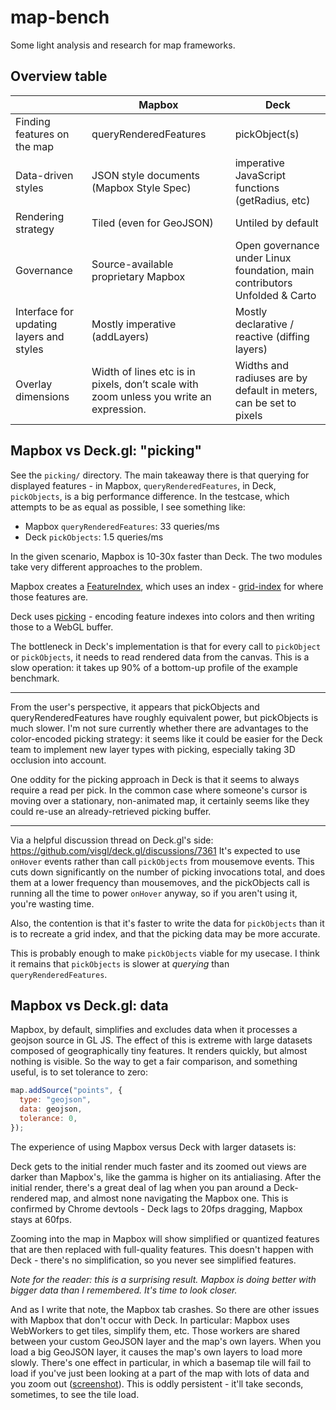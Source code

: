 # map-bench

Some light analysis and research for map frameworks.

## Overview table

| | Mapbox | Deck |
| -- | -- | -- |
| Finding features on the map | queryRenderedFeatures | pickObject(s) |
| Data-driven styles | JSON style documents (Mapbox Style Spec) | imperative JavaScript functions (getRadius, etc) |
| Rendering strategy | Tiled (even for GeoJSON) | Untiled by default |
| Governance | Source-available proprietary Mapbox | Open governance under Linux foundation, main contributors Unfolded & Carto |
| Interface for updating layers and styles | Mostly imperative (addLayers) | Mostly declarative / reactive (diffing layers) |
| Overlay dimensions | Width of lines etc is in pixels, don’t scale with zoom unless you write an expression. | Widths and radiuses are by default in meters, can be set to pixels |

## Mapbox vs Deck.gl: "picking"

See the `picking/` directory. The main takeaway there is that
querying for displayed features - in Mapbox, `queryRenderedFeatures`,
in Deck, `pickObjects`, is a big performance difference. In the
testcase, which attempts to be as equal as possible, I see something
like:

- Mapbox `queryRenderedFeatures`: 33 queries/ms
- Deck `pickObjects`: 1.5 queries/ms

In the given scenario, Mapbox is 10-30x faster than Deck. The two
modules take very different approaches to the problem.

Mapbox creates a [FeatureIndex](https://github.com/mapbox/mapbox-gl-js/blob/cd11bcb3838d2011dc686f6888e87671c108cc1d/src/data/feature_index.js),
which uses an index - [grid-index](https://github.com/mapbox/grid-index)
for where those features are.

Deck uses [picking](https://deck.gl/docs/developer-guide/custom-layers/picking) - encoding
feature indexes into colors and then writing those to a WebGL buffer.

The bottleneck in Deck's implementation is that for every call to `pickObject`
or `pickObjects`, it needs to read rendered data from the canvas. This is
a slow operation: it takes up 90% of a bottom-up profile of the example
benchmark.

---

From the user's perspective, it appears that pickObjects and queryRenderedFeatures
have roughly equivalent power, but pickObjects is much slower. I'm not sure currently
whether there are advantages to the color-encoded picking strategy: it seems like
it could be easier for the Deck team to implement new layer types with picking,
especially taking 3D occlusion into account.

One oddity for the picking approach in Deck is that it seems to always require
a read per pick. In the common case where someone's cursor is moving over
a stationary, non-animated map, it certainly seems like they could re-use
an already-retrieved picking buffer.

---

Via a helpful discussion thread on Deck.gl's side: https://github.com/visgl/deck.gl/discussions/7361
It's expected to use `onHover` events rather than call `pickObjects` from mousemove events.
This cuts down significantly on the number of picking invocations total, and does them
at a lower frequency than mousemoves, and the pickObjects call is running all the time
to power `onHover` anyway, so if you aren't using it, you're wasting time.

Also, the contention is that it's faster to write the data for `pickObjects` than it
is to recreate a grid index, and that the picking data may be more accurate.

This is probably enough to make `pickObjects` viable for my usecase. I think it remains
that `pickObjects` is slower at _querying_ than `queryRenderedFeatures`.

## Mapbox vs Deck.gl: data

Mapbox, by default, simplifies and excludes data when it processes
a geojson source in GL JS. The effect of this is extreme with large
datasets composed of geographically tiny features. It renders quickly,
but almost nothing is visible. So the way to get a fair comparison, and
something useful, is to set tolerance to zero:

```js
map.addSource("points", {
  type: "geojson",
  data: geojson,
  tolerance: 0,
});
```

The experience of using Mapbox versus Deck with larger datasets is:

Deck gets to the initial render much faster and its zoomed out views
are darker than Mapbox's, like the gamma is higher on its antialiasing.
After the initial render, there's a great deal of lag when you pan
around a Deck-rendered map, and almost none navigating the Mapbox one.
This is confirmed by Chrome devtools - Deck lags to 20fps dragging,
Mapbox stays at 60fps.


Zooming into the map in Mapbox will show simplified or quantized features that
are then replaced with full-quality features. This doesn't happen
with Deck - there's no simplification, so you never see
simplified features.

_Note for the reader: this is a surprising result. Mapbox is doing
better with bigger data than I remembered. It's time to look closer._

And as I write that note, the Mapbox tab crashes. So there are other
issues with Mapbox that don't occur with Deck. In particular: Mapbox
uses WebWorkers to get tiles, simplify them, etc. Those workers
are shared between your custom GeoJSON layer and the map's own
layers. When you load a big GeoJSON layer, it causes the map's
own layers to load more slowly. There's one effect in particular,
in which a basemap tile will fail to load if you've just
been looking at a part of the map with lots of data and you zoom
out ([screenshot](https://share.cleanshot.com/YfKb2D)). This is
oddly persistent - it'll take seconds, sometimes, to see the tile
load.
